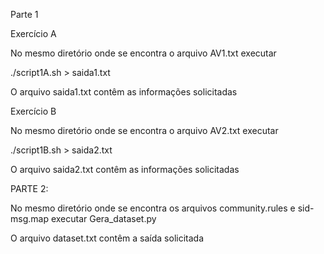 Parte 1

Exercício A

No mesmo diretório onde se encontra o arquivo AV1.txt executar

./script1A.sh > saida1.txt

O arquivo saida1.txt contêm as informações solicitadas

Exercício B

No mesmo diretório onde se encontra o arquivo AV2.txt executar

./script1B.sh  > saida2.txt

O arquivo saida2.txt contêm as informações solicitadas

PARTE 2:

No mesmo diretório onde se encontra os arquivos community.rules e sid-msg.map executar Gera_dataset.py

O arquivo dataset.txt contêm a saída solicitada